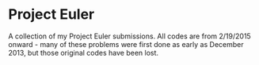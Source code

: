 # Project Euler

A collection of my Project Euler submissions. All codes are from 2/19/2015 onward - many of these problems were first done as early as December 2013, but those original codes have been lost.
